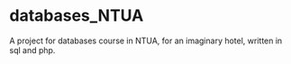 # databases_NTUA
A project for databases course in NTUA, for an imaginary hotel, written in sql and php.
